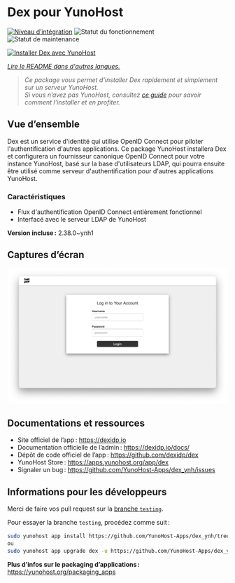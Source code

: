 <!--
Nota bene : ce README est automatiquement généré par <https://github.com/YunoHost/apps/tree/master/tools/readme_generator>
Il NE doit PAS être modifié à la main.
-->

# Dex pour YunoHost

[![Niveau d’intégration](https://dash.yunohost.org/integration/dex.svg)](https://dash.yunohost.org/appci/app/dex) ![Statut du fonctionnement](https://ci-apps.yunohost.org/ci/badges/dex.status.svg) ![Statut de maintenance](https://ci-apps.yunohost.org/ci/badges/dex.maintain.svg)

[![Installer Dex avec YunoHost](https://install-app.yunohost.org/install-with-yunohost.svg)](https://install-app.yunohost.org/?app=dex)

*[Lire le README dans d'autres langues.](./ALL_README.md)*

> *Ce package vous permet d’installer Dex rapidement et simplement sur un serveur YunoHost.*  
> *Si vous n’avez pas YunoHost, consultez [ce guide](https://yunohost.org/install) pour savoir comment l’installer et en profiter.*

## Vue d’ensemble

Dex est un service d'identité qui utilise OpenID Connect pour piloter l'authentification d'autres applications.
Ce package YunoHost installera Dex et configurera un fournisseur canonique OpenID Connect pour votre instance YunoHost, basé sur la base d'utilisateurs LDAP, qui pourra ensuite être utilisé comme serveur d'authentification pour d'autres applications YunoHost.

### Caractéristiques

- Flux d'authentification OpenID Connect entièrement fonctionnel
- Interfacé avec le serveur LDAP de YunoHost

**Version incluse :** 2.38.0~ynh1

## Captures d’écran

![Capture d’écran de Dex](./doc/screenshots/Dex_screenshot.png)

## Documentations et ressources

- Site officiel de l’app : <https://dexidp.io>
- Documentation officielle de l’admin : <https://dexidp.io/docs/>
- Dépôt de code officiel de l’app : <https://github.com/dexidp/dex>
- YunoHost Store : <https://apps.yunohost.org/app/dex>
- Signaler un bug : <https://github.com/YunoHost-Apps/dex_ynh/issues>

## Informations pour les développeurs

Merci de faire vos pull request sur la [branche `testing`](https://github.com/YunoHost-Apps/dex_ynh/tree/testing).

Pour essayer la branche `testing`, procédez comme suit :

```bash
sudo yunohost app install https://github.com/YunoHost-Apps/dex_ynh/tree/testing --debug
ou
sudo yunohost app upgrade dex -u https://github.com/YunoHost-Apps/dex_ynh/tree/testing --debug
```

**Plus d’infos sur le packaging d’applications :** <https://yunohost.org/packaging_apps>
